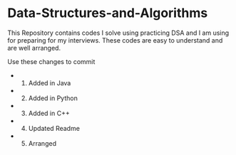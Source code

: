 # Data-Structures-and-Algorithms
This Repository contains codes I solve using practicing DSA and I am using for preparing for my interviews. These codes are easy to understand and are well arranged.

Use these changes to commit
- 1. Added in Java
- 2. Added in Python
- 3. Added in C++
- 4. Updated Readme
- 5. Arranged
